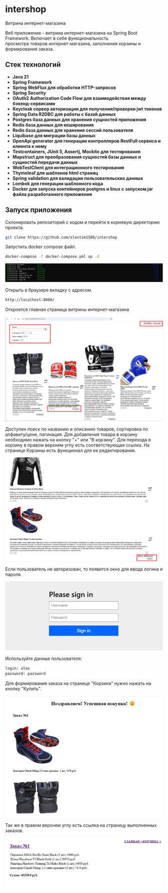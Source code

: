 # intershop

Витрина интернет-магазина

Веб приложение - витрина интернет-магазина на Spring Boot Framework. Включает в себя функциональность  
просмотра товаров интернет-магазина, заполнения корзины и формирования заказа.

## Стек технологий
- **Java 21**
- **Spring Framework**
- **Spring WebFlux для обработки HTTP-запросов**
- **Spring Security**
- **OAuth2 Authorization Code Flow для взаимодействия между бэкенд-сервисами**
- **Keycloak сервер авторизации для получения/проверки jwt токенов**
- **Spring Data R2DBC для работы с базой данных**
- **Postgres база данных для хранения сущностей приложения**
- **Redis база данных для кеширования**
- **Redis база данных для хранения сессий пользователя**
- **Liquibase для миграции базы данных**
- **OpenApi generator для генерации контроллеров RestFull сервиса и клиента к нему**
- **Testcontainers, JUnit 5, Assertj, Mockito для тестирования**
- **Mapstruct для преобразования сущностей базы данных и сущностей передачи данных**
- **WebTestClient для интеграционного тестирования**
- **Thymeleaf для шаблонов html страниц**
- **Spring validation для валидации пользовательских данных**
- **Lombok для генерации шаблонного кода**
- **Docker для запуска контейнеров postgres и linux с запуском jar файла разработанного приложения**

## Запуск приложения

Склонировать репозиторий с кодом и перейти в корневую директорию проекта.

```bash
git clone https://github.com/alextim1508/intershop
```

Запустить docker compose файл.

```bash
docker-compose -f docker-compose.yml up -d
```

![](screenshots/1.jpg)

Открыть в браузере вкладку с адресом.

```bash
http://localhost:8080/
```
Откроется главная страница витрины интернет-магазина

![](screenshots/2.jpg)

Доступен поиск по названию и описанию товаров, сортировка по алфавиту/цене, пагинация.
Для добавления товара в корзину необходимо нажать на кнопку "+" или "В корзину". 
Для перехода в корзину в правом верхнем углу есть соответствующая ссылка.
На странице Корзины есть функционал для ее редактирования.

![](screenshots/3.jpg)

Если пользователь не авторизован, то появится окно для ввода логина и пароля.

![](screenshots/6.jpg)

Используйте данные пользователя:

```bash
login: alex
password: password
```

Для формирования заказа на странице "Корзина" нужно нажать на кнопку "Купить".

![](screenshots/4.jpg)

Так же в правом верхнем углу есть ссылка на страницу выполненных заказов.

![](screenshots/5.jpg)